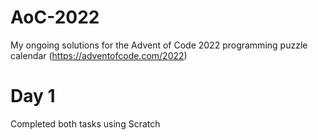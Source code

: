 # AoC-2022
My ongoing solutions for the Advent of Code 2022 programming puzzle calendar (https://adventofcode.com/2022)
# Day 1
Completed both tasks using Scratch
